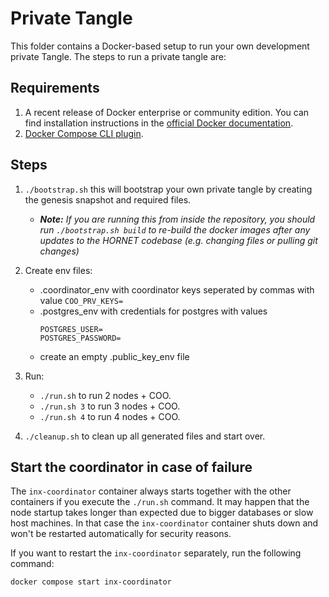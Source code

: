 # Private Tangle

This folder contains a Docker-based setup to run your own development private Tangle. The steps to run a private tangle
are:

## Requirements
1. A recent release of Docker enterprise or community edition. You can find installation instructions in the [official Docker documentation](https://docs.docker.com/engine/install/).
2. [Docker Compose CLI plugin](https://docs.docker.com/compose/install/compose-plugin/).

## Steps

1. `./bootstrap.sh` this will bootstrap your own private tangle by creating the genesis snapshot and required files.
   - _**Note:** If you are running this from inside the repository, you should run `./bootstrap.sh build` to re-build the docker images after any updates to the HORNET codebase (e.g. changing files or pulling git changes)_ 
2. Create env files:
   - .coordinator_env with coordinator keys seperated by commas with value 
     ```COO_PRV_KEYS=```
   - .postgres_env with credentials for postgres with values
     ```
     POSTGRES_USER=
     POSTGRES_PASSWORD=
     ```
   - create an empty .public_key_env file
3. Run:
   - `./run.sh` to run 2 nodes + COO.
   - `./run.sh 3` to run 3 nodes + COO.
   - `./run.sh 4` to run 4 nodes + COO.

4. `./cleanup.sh` to clean up all generated files and start over. 


## Start the coordinator in case of failure

The `inx-coordinator` container always starts together with the other containers if you execute the `./run.sh` command.
It may happen that the node startup takes longer than expected due to bigger databases or slow host machines. In that case the `inx-coordinator` container shuts down and won't be restarted automatically for security reasons.

If you want to restart the `inx-coordinator` separately, run the following command:
```sh
docker compose start inx-coordinator
```
